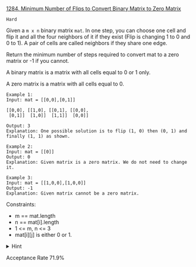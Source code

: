 [1284. Minimum Number of Flips to Convert Binary Matrix to Zero Matrix](https://leetcode.com/problems/minimum-number-of-flips-to-convert-binary-matrix-to-zero-matrix/)

`Hard`

Given a `m x n` binary matrix `mat`. In one step, you can choose one cell and flip it and all the four neighbors of it if they exist (Flip is changing 1 to 0 and 0 to 1). A pair of cells are called neighbors if they share one edge.

Return the minimum number of steps required to convert mat to a zero matrix or -1 if you cannot.

A binary matrix is a matrix with all cells equal to 0 or 1 only.

A zero matrix is a matrix with all cells equal to 0.

```
Example 1:
Input: mat = [[0,0],[0,1]]

[[0,0], [[1,0], [[0,1], [[0,0],
 [0,1]]  [1,0]]  [1,1]]  [0,0]]

Output: 3
Explanation: One possible solution is to flip (1, 0) then (0, 1) and finally (1, 1) as shown.

Example 2:
Input: mat = [[0]]
Output: 0
Explanation: Given matrix is a zero matrix. We do not need to change it.

Example 3:
Input: mat = [[1,0,0],[1,0,0]]
Output: -1
Explanation: Given matrix cannot be a zero matrix.
``` 

Constraints:

- m == mat.length
- n == mat[i].length
- 1 <= m, n <= 3
- mat[i][j] is either 0 or 1.

<details>
<summary>Hint</summary>

Flipping same index two times is like not flipping it at all. Each index can be flipped one time. Try all possible combinations. O(2^(n*m)).

</details>

Acceptance Rate
71.9%